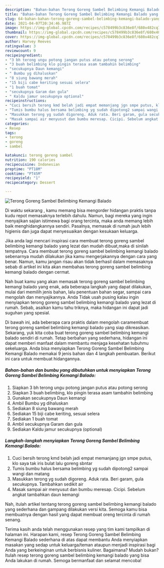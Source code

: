 ```yaml
---
description: "Bahan-bahan Terong Goreng Sambel Belimbing Kemangi Balado yang nikmat Untuk Jualan"
title: "Bahan-bahan Terong Goreng Sambel Belimbing Kemangi Balado yang nikmat Untuk Jualan"
slug: 64-bahan-bahan-terong-goreng-sambel-belimbing-kemangi-balado-yang-nikmat-untuk-jualan
date: 2021-04-07T20:34:46.987Z
image: https://img-global.cpcdn.com/recipes/c578499b3c836e8f/680x482cq70/terong-goreng-sambel-belimbing-kemangi-balado-foto-resep-utama.jpg
thumbnail: https://img-global.cpcdn.com/recipes/c578499b3c836e8f/680x482cq70/terong-goreng-sambel-belimbing-kemangi-balado-foto-resep-utama.jpg
cover: https://img-global.cpcdn.com/recipes/c578499b3c836e8f/680x482cq70/terong-goreng-sambel-belimbing-kemangi-balado-foto-resep-utama.jpg
author: Harvey Reeves
ratingvalue: 3
reviewcount: 9
recipeingredient:
- "3 bh terong ungu potong jangan putus atau potong serong"
- "3 buah belimbing klo pingin terasa asam tambahin belimbing"
- "secukupnya Daun kemangi"
- " Bumbu yg dihaluskan"
- "8 siung bawang merah"
- "15 biji cabe keriting sesuai selera"
- "1 buah tomat"
- "secukupnya Garam dan gula"
- " Kaldu jamur secukupnya optional"
recipeinstructions:
- "Cuci bersih terong kmd belah jadi empat memanjang jgn smpe putus, klo saya tak iris bulat lalu goreng sbntar"
- "Tumis bumbu halus bersama belimbing yg sudah dipotong2 sampai wangi dan matang"
- "Masukkan terong yg sudah digoreng. Aduk rata. Beri garam, gula secukupnya. Tambahkan sedikit air"
- "Masak sampai air menyusut dan bumbu meresap. Cicipi. Sebelum angkat tambahkan daun kemangi"
categories:
- Resep
tags:
- terong
- goreng
- sambel

katakunci: terong goreng sambel 
nutrition: 190 calories
recipecuisine: Indonesian
preptime: "PT18M"
cooktime: "PT45M"
recipeyield: "1"
recipecategory: Dessert

---
```



![Terong Goreng Sambel Belimbing Kemangi Balado](https://img-global.cpcdn.com/recipes/c578499b3c836e8f/680x482cq70/terong-goreng-sambel-belimbing-kemangi-balado-foto-resep-utama.jpg)

Di waktu  sekarang , kamu memang bisa mengorder hidangan praktis tanpa kudu repot memasaknya terlebih dahulu. Namun, bagi mereka yang ingin menyajikan sajian istimewa bagi orang tercinta, maka anda memang lebih baik menghidangkannya sendiri. Pasalnya, memasak di rumah jauh lebih higienis dan juga dapat menyesuaikan dengan kesukaan keluarga.

Jika anda lagi mencari inspirasi cara membuat terong goreng sambel belimbing kemangi balado yang lezat dan mudah dibuat,maka di sinilah tempatnya. Cara membuat terong goreng sambel belimbing kemangi balado  sebenarnya mudah dilakukan jika kamu mengerjakannya dengan cara yang benar. Namun, kamu jangan risau akan tidak berhasil dalam memasaknya 
sebab di artikel ini kita akan membahas terong goreng sambel belimbing kemangi balado dengan cermat.  



Nah buat kamu yang akan memasak terong goreng sambel belimbing kemangi balado yang enak, ada beberapa langkah yang dapat dilakukan, mulai dari memilih jenis bahan, lalu penentuan bahan segar, sampai cara mengolah dan menyajikannya. Anda Tidak usah pusing kalau ingin menyiapkan terong goreng sambel belimbing kemangi balado yang lezat di rumah. Sebab, asalkan kamu  tahu triknya, maka hidangan ini dapat jadi suguhan yang spesial.

Di bawah ini, ada beberapa cara praktis  dalam mengolah caramembuat terong goreng sambel belimbing kemangi balado yang siap dikreasikan. Sekarang, yuk kita coba buat terong goreng sambel belimbing kemangi balado sendiri di rumah. Tetap berbahan yang sederhana, hidangan ini dapat memberi manfaat dalam membantu menjaga kesehatan tubuhmu sekeluarga. Anda bisa menyiapkan Terong Goreng Sambel Belimbing Kemangi Balado memakai 9 jenis bahan dan 4 langkah pembuatan. Berikut ini cara untuk membuat hidangannya.

<!--inarticleads1-->

##### Bahan-bahan dan bumbu yang dibutuhkan untuk menyiapkan Terong Goreng Sambel Belimbing Kemangi Balado:

1. Siapkan 3 bh terong ungu potong jangan putus atau potong serong
1. Siapkan 3 buah belimbing, klo pingin terasa asam tambahin belimbing
1. Gunakan secukupnya Daun kemangi
1. Ambil  Bumbu yg dihaluskan
1. Sediakan 8 siung bawang merah
1. Sediakan 15 biji cabe keriting, sesuai selera
1. Sediakan 1 buah tomat
1. Ambil secukupnya Garam dan gula
1. Sediakan  Kaldu jamur secukupnya (optional)




<!--inarticleads2-->

##### Langkah-langkah menyiapkan Terong Goreng Sambel Belimbing Kemangi Balado:

1. Cuci bersih terong kmd belah jadi empat memanjang jgn smpe putus, klo saya tak iris bulat lalu goreng sbntar
1. Tumis bumbu halus bersama belimbing yg sudah dipotong2 sampai wangi dan matang
1. Masukkan terong yg sudah digoreng. Aduk rata. Beri garam, gula secukupnya. Tambahkan sedikit air
1. Masak sampai air menyusut dan bumbu meresap. Cicipi. Sebelum angkat tambahkan daun kemangi




Nah, itulah artikel tentang  terong goreng sambel belimbing kemangi balado  yang sederhana dan gampang dilakukan versi kita. Semoga kamu bisa membuatnya dengan hasil yang dapat membuat oreng tercinta di rumah senang. 

Terima kasih anda telah menggunakan resep yang tim kami tampilkan di halaman ini. Harapan kami, resep  Terong Goreng Sambel Belimbing Kemangi Balado sederhana di atas dapat membantu Anda menyiapkan masakan yang sedap untuk keluarga/teman ataupun menjadi inspirasi bagi Anda yang berkeinginan untuk berbisnis kuliner. Bagaimana? Mudah bukan? Itulah resep terong goreng sambel belimbing kemangi balado yang bisa Anda lakukan di rumah. Semoga bermanfaat dan selamat mencoba!

